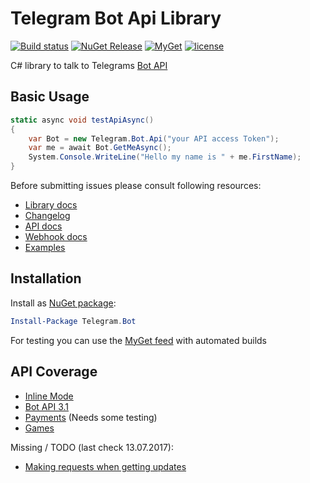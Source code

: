 # Telegram Bot Api Library

[![Build status](https://ci.appveyor.com/api/projects/status/x0vwuxdhe644sys0/branch/master?svg=true)](https://ci.appveyor.com/project/MrRoundRobin/telegram-bot/branch/master)
[![NuGet Release](https://img.shields.io/nuget/vpre/Telegram.Bot.svg?maxAge=3600)](https://www.nuget.org/packages/Telegram.Bot/)
[![MyGet](https://img.shields.io/myget/telegram-bot/v/Telegram.bot.svg?maxAge=3600)](https://www.myget.org/feed/telegram-bot/package/nuget/Telegram.Bot)
[![license](https://img.shields.io/github/license/mrroundrobin/telegram.bot.svg?maxAge=2592000)](https://raw.githubusercontent.com/MrRoundRobin/telegram.bot/master/LICENSE.txt)

C# library to talk to Telegrams [Bot API](https://core.telegram.org/bots/api)

## Basic Usage

```C#
static async void testApiAsync()
{
    var Bot = new Telegram.Bot.Api("your API access Token");
    var me = await Bot.GetMeAsync();
    System.Console.WriteLine("Hello my name is " + me.FirstName);
}
```

Before submitting issues please consult following resources:

* [Library docs](https://mrroundrobin.github.io/telegram.bot/)
* [Changelog](https://github.com/MrRoundRobin/telegram.bot/blob/master/CHANGELOG.md)
* [API docs](https://core.telegram.org/bots/api)
* [Webhook docs](https://core.telegram.org/bots/webhooks)
* [Examples](https://github.com/MrRoundRobin/telegram.bot.examples)

## Installation

Install as [NuGet package](https://www.nuget.org/packages/Telegram.Bot/):

```powershell
Install-Package Telegram.Bot
```

For testing you can use the [MyGet feed](https://www.myget.org/gallery/telegram-bot) with automated builds

## API Coverage

* [Inline Mode](https://core.telegram.org/bots/inline)
* [Bot API 3.1](https://core.telegram.org/bots/api-changelog)
* [Payments](https://core.telegram.org/bots/payments) (Needs some testing)
* [Games](https://core.telegram.org/bots/games)

Missing / TODO (last check 13.07.2017):

* [Making requests when getting updates](https://core.telegram.org/bots/api#making-requests-when-getting-updates)
